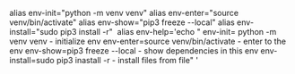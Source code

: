 

alias env-init="python -m venv venv"
alias env-enter="source venv/bin/activate"
alias env-show="pip3 freeze --local"
alias env-install="sudo pip3 install -r" 
​
alias env-help='echo "
env-init= python -m venv venv - initialize env
env-enter=source venv/bin/activate - enter to the env
env-show=pip3 freeze --local - show dependencies in this env
env-install=sudo pip3 inastall -r - install files from file" '